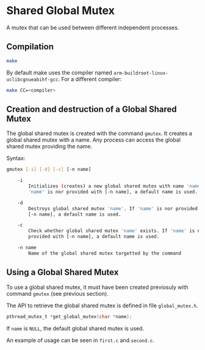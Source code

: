 # Shared Global Mutex

A mutex that can be used between different independent processes.

## Compilation

```bash
make
```

By default make uses the compiler named 
`arm-buildroot-linux-uclibcgnueabihf-gcc`. For a different compiler:

```bash
make CC=<compiler>
```

## Creation and destruction of a Global Shared Mutex

The global shared mutex is created with the command `gmutex`. It creates a 
global shared mutex with a name. Any process can access the global shared mutex 
providing the name.

Syntax:

```bash
gmutex [-i] [-d] [-c] [-n name]

    -i
        Initializes (creates) a new global shared mutex with name 'name'. If 
        'name' is nor provided with [-n name], a default name is used.

    -d
        Destroys global shared mutex 'name'. If 'name' is nor provided with 
        [-n name], a default name is used.

    -c
        Check whether global shared mutex 'name' exists. If 'name' is nor 
        provided with [-n name], a default name is used.

    -n name
        Name of the global shared mutex targetted by the command 
```

## Using a Global Shared Mutex

To use a global shared mutex, it must have been created previosuly with command 
`gmutex` (see previous section).

The API to retrieve the global shared mutex is defined in file `global_mutex.h`. 

```c
pthread_mutex_t *get_global_mutex(char *name);
```

If `name` is `NULL`, the default global shared mutex is used.

An example of usage can be seen in `first.c` and `second.c`. 
